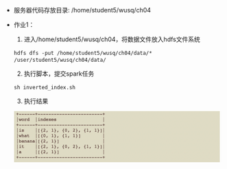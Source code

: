 * 服务器代码存放目录: /home/student5/wusq/ch04

* 作业1：
  1. 进入/home/student5/wusq/ch04，将数据文件放入hdfs文件系统
  ```shell
  hdfs dfs -put /home/student5/wusq/ch04/data/* /user/student5/wusq/ch04/data/
  ```
  2. 执行脚本，提交spark任务

  ```shell
  sh inverted_index.sh
  ```
  3. 执行结果
  
  ![执行结果](work1/img.png)
